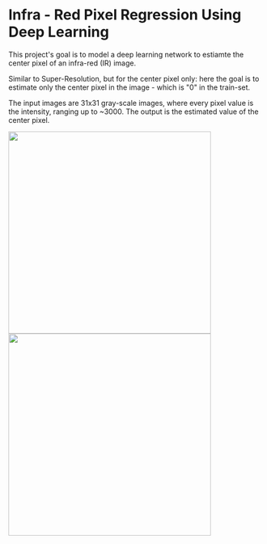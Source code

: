# Infra - Red Pixel Regression Using Deep Learning

This project's goal is to model a deep learning network to estiamte the center pixel of an infra-red (IR) image.

Similar to Super-Resolution, but for the center pixel only: here the goal is to estimate only the center pixel in the image - which is "0" in the train-set.

The input images are 31x31 gray-scale images, where every pixel value is the intensity, ranging up to ~3000.
The output is the estimated value of the center pixel. 

<p float="left">
  <img src="https://github.com/deansh64/Pixel-Regression-Using-Deep-Learning/blob/master/Images/Train_img1.png" width="400" />
  <img src="https://github.com/deansh64/Pixel-Regression-Using-Deep-Learning/blob/master/Images/Train_img2.png" width="400" /> 
</p>
